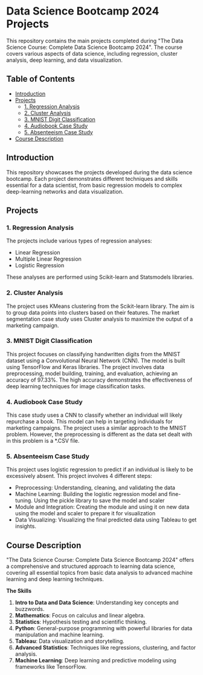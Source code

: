 # Data Science Bootcamp 2024 Projects 

This repository contains the main projects completed during "The Data Science Course: Complete Data Science Bootcamp 2024". The course covers various aspects of data science, including regression, cluster analysis, deep learning, and data visualization.

## Table of Contents

- [Introduction](#introduction)
- [Projects](#projects)
  - [1. Regression Analysis](#1-regression-analysis)
  - [2. Cluster Analysis](#2-cluster-analysis)
  - [3. MNIST Digit Classification](#3-mnist-digit-classification)
  - [4. Audiobook Case Study](#4-audiobook-case-study)
  - [5. Absenteeism Case Study](#5-absenteeism-case-study)
- [Course Description](#course-description)

## Introduction

This repository showcases the projects developed during the data science bootcamp. Each project demonstrates different techniques and skills essential for a data scientist, from basic regression models to complex deep-learning networks and data visualization.

## Projects

### 1. Regression Analysis

The projects include various types of regression analyses:

- Linear Regression
- Multiple Linear Regression
- Logistic Regression

These analyses are performed using Scikit-learn and Statsmodels libraries.

### 2. Cluster Analysis

The project uses KMeans clustering from the Scikit-learn library. The aim is to group data points into clusters based on their features. The market segmentation case study uses Cluster analysis to maximize the output of a marketing campaign. 

### 3. MNIST Digit Classification

This project focuses on classifying handwritten digits from the MNIST dataset using a Convolutional Neural Network (CNN). The model is built using TensorFlow and Keras libraries. The project involves data preprocessing, model building, training, and evaluation, achieving an accuracy of 97.33%. The high accuracy demonstrates the effectiveness of deep learning techniques for image classification tasks.

### 4. Audiobook Case Study

This case study uses a CNN to classify whether an individual will likely repurchase a book. This model can help in targeting individuals for marketing campaigns. The project uses a similar approach to the MNIST problem. However, the preprocessing is different as the data set dealt with in this problem is a *.CSV file. 

### 5. Absenteeism Case Study

This project uses logistic regression to predict if an individual is likely to be excessively absent. This project involves 4 different steps:

- Preprocessing: Understanding, cleaning, and validating the data
- Machine Learning: Building the logistic regression model and fine-tuning. Using the pickle library to save the model and scaler
- Module and Integration: Creating the module and using it on new data using the model and scaler to prepare it for visualization
- Data Visualizing: Visualizing the final predicted data using Tableau to get insights.


## Course Description


"The Data Science Course: Complete Data Science Bootcamp 2024" offers a comprehensive and structured approach to learning data science, covering all essential topics from basic data analysis to advanced machine learning and deep learning techniques.

**The Skills**

1. **Intro to Data and Data Science**: Understanding key concepts and buzzwords.
2. **Mathematics**: Focus on calculus and linear algebra.
3. **Statistics**: Hypothesis testing and scientific thinking.
4. **Python**: General-purpose programming with powerful libraries for data manipulation and machine learning.
5. **Tableau**: Data visualization and storytelling.
6. **Advanced Statistics**: Techniques like regressions, clustering, and factor analysis.
7. **Machine Learning**: Deep learning and predictive modeling using frameworks like TensorFlow.
